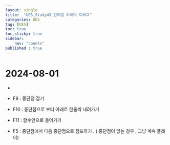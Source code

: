 ```yaml
---
layout: single
title:  "UE5_Study43_언리얼 라이더 디버그"
categories: UE5
tag: [UE5]
toc: true
toc_sticky: true
sidebar:
    nav: "counts"
published : true	
---
```


# 2024-08-01

* 

* F9 : 중단점 잡기
* F10 : 중단점으로 부터 아래로 한줄씩 내려가기
* F11 : 함수안으로 들어가기
* F5 : 중단점에서 다음 중단점으로 점프하기 . ( 중단점이 없는 경우 , 그냥 계속 플레이)

  



